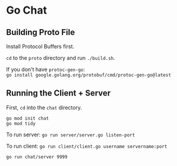 # Go Chat

## Building Proto File

Install Protocol Buffers first.

`cd` to the `proto` directory and run `./build.sh`.

If you don't have `protoc-gen-go`:  
    `go install google.golang.org/protobuf/cmd/protoc-gen-go@latest`


## Running the Client + Server
First, `cd` into the `chat` directory.

```
go mod init chat
go mod tidy
```

To run server:
`go run server/server.go listen-port`

To run client:
`go run client/client.go username servername:port`




`go run chat/server 9999`
